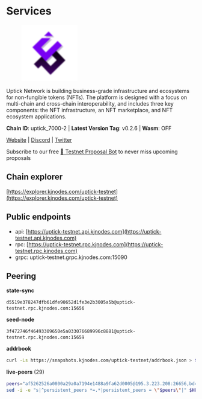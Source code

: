 # Services

<figure><img src="https://raw.githubusercontent.com/kj89/cosmos-images/main/logos/uptick.png" width="150" alt=""><figcaption></figcaption></figure>

Uptick Network is building business-grade infrastructure and  ecosystems for non-fungible tokens (NFTs). The platform is  designed with a focus on multi-chain and cross-chain interoperability,  and includes three key components: the NFT infrastructure, an NFT  marketplace, and NFT ecosystem applications.

**Chain ID**: uptick_7000-2 | **Latest Version Tag**: v0.2.6 | **Wasm**: OFF

[Website](https://uptick.network) | [Discord](https://discord.gg/UzeHS7fu5H) | [Twitter](https://twitter.com/uptickproject)



Subscribe to our free [🤖 Testnet Proposal Bot](https://t.me/kjnodes_testnet_proposal_bot) to never miss upcoming proposals


## Chain explorer
[https://explorer.kjnodes.com/uptick-testnet](https://explorer.kjnodes.com/uptick-testnet)

## Public endpoints

* api: [https://uptick-testnet.api.kjnodes.com](https://uptick-testnet.api.kjnodes.com)
* rpc: [https://uptick-testnet.rpc.kjnodes.com](https://uptick-testnet.rpc.kjnodes.com)
* grpc: uptick-testnet.grpc.kjnodes.com:15090

## Peering

**state-sync**

```text
d5519e378247dfb61dfe90652d1fe3e2b3005a5b@uptick-testnet.rpc.kjnodes.com:15656
```

**seed-node**

```text
3f472746f46493309650e5a033076689996c8881@uptick-testnet.rpc.kjnodes.com:15659
```

**addrbook**
```bash
curl -Ls https://snapshots.kjnodes.com/uptick-testnet/addrbook.json > $HOME/.uptickd/config/addrbook.json
```

**live-peers** (29)
```bash
peers="af5262526a0800a29a0a7194e1488a9fa62d0005@195.3.223.208:26656,bd486ff0635581c0680e28e93453ba8a26fc5fa8@181.214.147.81:10656,11995495f726f4e4c2ab74862fdb30e87c167448@65.108.195.235:27656,52cdb51fe8692dea11de23b8c97c9d947a6eb1c2@51.222.44.116:10656,2298edffe9306e4d9370233c1d29dab567829095@144.91.78.28:26656,a489dcbd4c5b7ef20d77c51dba217e85c631f463@65.108.105.48:20456,1c66685cbf5c8dc0a739eb57c896d35eb2eed17c@65.109.50.106:28656,a818920590d15226a206ec4c73b1c5c20c56a435@65.21.134.202:26666,7849e4320385434b0828a3e0206a3b69767393f6@65.109.91.227:26656,b483acbcae7ccd1244f588144245e9d1124c3de5@88.99.56.200:26666,7831b5c5cc90fa95ea99a0cea5d1ad07dfcc7b9c@185.245.183.187:26656,1bb6d67af0dd1d452e294e9df430d07bccefe502@185.215.167.241:26656,e24bde7fe207160442fe6b93ee376a739def5757@51.222.248.153:26656,d8777278648d8fc93800692a8b96a7f104df4f9a@194.163.135.127:26656,9d4d5e7c4f7c7cd0b7ef5fa580a0ea9e07f7bcc0@204.93.241.110:27656,6a775f6034f64827a6220de07b1ad344284bbf51@194.163.155.84:46656,b9d3fe835ded0b93c39befad43fb3c4964ae740f@91.195.101.100:26656,174a57a0d4b914b5a9823a5f3f47ae4b06d9809e@65.108.206.118:60956,f58fd7ff25183e7e0dc3c35e667641129a8bc2cd@144.76.27.79:26656,8eaa8bc68e79a3c9b2037f4f675985cdbb1657e4@65.109.136.251:26656,ea3d5313e318da0b395b017a6ba7edffc1c93716@23.92.79.34:26766,0148cb2bb6b646cb147b1651ad503fcf9abfc652@107.155.98.194:36656,a3b3712dfd366c5c39f6a6b3265c88c4166da86a@161.97.93.245:26661,7a4f1c0baa2ff31c02163fb658c4eb8d119193c7@95.214.52.173:18656,878101ab9ad2402bfd700a3da58223778461c753@185.245.182.152:26656,e14c53936f604624461cdecd5159802299d90029@159.148.146.144:26656,d5519e378247dfb61dfe90652d1fe3e2b3005a5b@65.109.68.190:15656,0afb5ce897e69eec34fb32bf87f4a2f93f79e0b3@65.109.65.210:30656,eb5a3112a64944e2bd701ff8aa99ab95209c6310@185.198.27.110:26656"
sed -i -e "s|^persistent_peers *=.*|persistent_peers = \"$peers\"|" $HOME/.uptickd/config/config.toml
```
